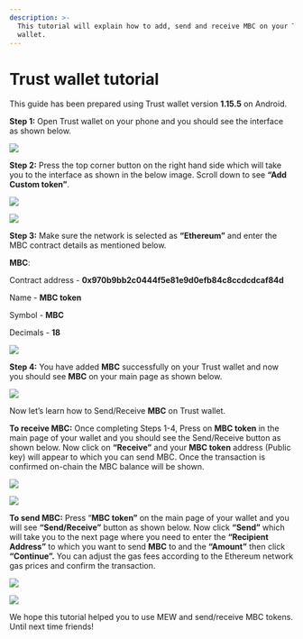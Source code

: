 ```yaml
---
description: >-
  This tutorial will explain how to add, send and receive MBC on your Trust
  wallet.
---
```


# Trust wallet tutorial

This guide has been prepared using Trust wallet version **1.15.5** on Android. 

**Step 1:** Open Trust wallet on your phone and you should see the interface as shown below. 

![](../.gitbook/assets/0.jpeg)

**Step 2:** Press the top corner button on the right hand side which will take you to the interface as shown in the below image. Scroll down to see **“Add Custom token”**.

![](../.gitbook/assets/2-1.jpg)

![](../.gitbook/assets/2-2.jpg)

**Step 3:** Make sure the network is selected as **“Ethereum”** and enter the MBC contract details as mentioned below.

**MBC**:

Contract address - **0x970b9bb2c0444f5e81e9d0efb84c8ccdcdcaf84d**

Name - **MBC token**

Symbol - **MBC**

Decimals - **18**

![](../.gitbook/assets/3%20%281%29.jpeg)

**Step 4:** You have added **MBC** successfully on your Trust wallet and now you should see **MBC** on your main page as shown below.

![](../.gitbook/assets/4-1.jpg)

Now let’s learn how to Send/Receive **MBC** on Trust wallet.

**To receive MBC:** Once completing Steps 1-4, Press on **MBC token** in the main page of your wallet and you should see the Send/Receive button as shown below. Now click on **“Receive”** and your **MBC token** address \(Public key\) will appear to which you can send MBC. Once the transaction is confirmed on-chain the MBC balance will be shown.

![](../.gitbook/assets/5-1.jpg)

![](../.gitbook/assets/5-2.jpg)

**To send MBC:** Press “**MBC token”** on the main page of your wallet and you will see **“Send/Receive”** button as shown below. Now click **“Send”** which will take you to the next page where you need to enter the **“Recipient Address”** to which you want to send **MBC** to and the **“Amount”** then click **“Continue”.** You can adjust the gas fees according to the Ethereum network gas prices and confirm the transaction.

![](../.gitbook/assets/6-1.jpg)

![](../.gitbook/assets/6-2.jpg)

We hope this tutorial helped you to use MEW and send/receive MBC tokens. Until next time friends!

